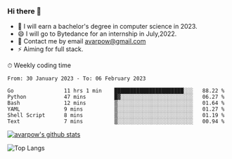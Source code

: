 ### Hi there 👋
<!--I have been a GitHub member for [![Years Badge](https://badges.pufler.dev/years/avarpow)](https://badges.pufler.dev)-->
- 🌱 I will earn a bachelor's degree in computer science in 2023.
- 😄 I will go to Bytedance for an internship in July,2022.
- 💬 Contact me by email avarpow@gmail.com
- ⚡ Aiming for full stack.

<!--💻 Coding Activity Logging

[![Commits Badge](https://badges.pufler.dev/commits/weekly/avarpow)](https://badges.pufler.dev)-->

⏱ Weekly coding time
<!--START_SECTION:waka-->

```text
From: 30 January 2023 - To: 06 February 2023

Go                11 hrs 1 min    ██████████████████████░░░   88.22 %
Python            47 mins         █▓░░░░░░░░░░░░░░░░░░░░░░░   06.27 %
Bash              12 mins         ▒░░░░░░░░░░░░░░░░░░░░░░░░   01.64 %
YAML              9 mins          ▒░░░░░░░░░░░░░░░░░░░░░░░░   01.27 %
Shell Script      8 mins          ▒░░░░░░░░░░░░░░░░░░░░░░░░   01.19 %
Text              7 mins          ▒░░░░░░░░░░░░░░░░░░░░░░░░   00.94 %
```

<!--END_SECTION:waka-->

[![avarpow's github stats](https://github-readme-stats.vercel.app/api?username=avarpow&count_private=true&show_icons=true&hide=issues&hide_border=true)](https://github.com/anuraghazra/github-readme-stats)

![Top Langs](https://github-readme-stats.vercel.app/api/top-langs/?username=avarpow&layout=compact&hide_border=true) 
<!--[![avarpow's wakatime stats](https://github-readme-stats.vercel.app/api/wakatime?username=avarpow)](https://github.com/anuraghazra/github-readme-stats)-->
